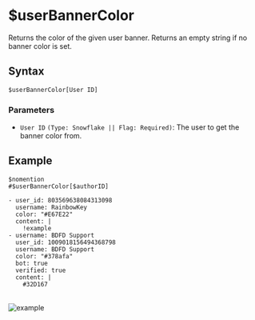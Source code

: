 # $userBannerColor
Returns the color of the given user banner. Returns an empty string if no banner color is set.

## Syntax
```
$userBannerColor[User ID]
```

### Parameters
- `User ID` `(Type: Snowflake || Flag: Required)`: The user to get the banner color from.

## Example
```
$nomention
#$userBannerColor[$authorID]
```

``` discord yaml
- user_id: 803569638084313098
  username: RainbowKey
  color: "#E67E22"
  content: |
    !example
- username: BDFD Support
  user_id: 1009018156494368798
  username: BDFD Support
  color: "#378afa"
  bot: true
  verified: true
  content: |
    #32D167
```
\
![example](https://github.com/Rainb0wKey/bdfd-wiki/assets/113303649/3f1ad81d-2ffb-485d-b5e5-48b2a0ac0728)
